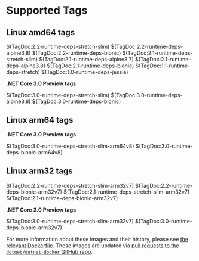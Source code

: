 # Supported Tags

## Linux amd64 tags

$(TagDoc:2.2-runtime-deps-stretch-slim)
$(TagDoc:2.2-runtime-deps-alpine3.8)
$(TagDoc:2.2-runtime-deps-bionic)
$(TagDoc:2.1-runtime-deps-stretch-slim)
$(TagDoc:2.1-runtime-deps-alpine3.7)
$(TagDoc:2.1-runtime-deps-alpine3.8)
$(TagDoc:2.1-runtime-deps-bionic)
$(TagDoc:1.1-runtime-deps-stretch)
$(TagDoc:1.0-runtime-deps-jessie)

**.NET Core 3.0 Preview tags**

$(TagDoc:3.0-runtime-deps-stretch-slim)
$(TagDoc:3.0-runtime-deps-alpine3.8)
$(TagDoc:3.0-runtime-deps-bionic)

## Linux arm64 tags

**.NET Core 3.0 Preview tags**

$(TagDoc:3.0-runtime-deps-stretch-slim-arm64v8)
$(TagDoc:3.0-runtime-deps-bionic-arm64v8)

## Linux arm32 tags

$(TagDoc:2.2-runtime-deps-stretch-slim-arm32v7)
$(TagDoc:2.2-runtime-deps-bionic-arm32v7)
$(TagDoc:2.1-runtime-deps-stretch-slim-arm32v7)
$(TagDoc:2.1-runtime-deps-bionic-arm32v7)

**.NET Core 3.0 Preview tags**

$(TagDoc:3.0-runtime-deps-stretch-slim-arm32v7)
$(TagDoc:3.0-runtime-deps-bionic-arm32v7)

For more information about these images and their history, please see [the relevant Dockerfile](https://github.com/dotnet/dotnet-docker/search?utf8=%E2%9C%93&q=FROM&type=Code). These images are updated via [pull requests to the `dotnet/dotnet-docker` GitHub repo](https://github.com/dotnet/dotnet-docker/pulls).

